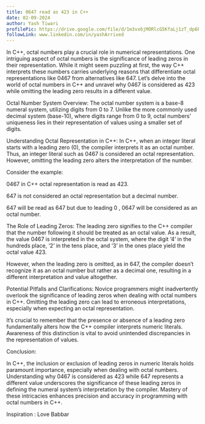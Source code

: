 ```yaml
---
title: 0647 read as 423 in C++
date: 02-09-2024
author: Yash Tiwari
profilePic: https://drive.google.com/file/d/1m3vx6jMORlcG5KfaLj1zT_dp6PInVNqs/view?usp=drive_link
followLink: www.linkedin.com/in/yashArrived
---
```

In C++, octal numbers play a crucial role in numerical representations. One intriguing aspect of octal numbers is the significance of leading zeros in their representation. While it might seem puzzling at first, the way C++ interprets these numbers carries underlying reasons that differentiate octal representations like 0467 from alternatives like 647. Let’s delve into the world of octal numbers in C++ and unravel why 0467 is considered as 423 while omitting the leading zero results in a different value.



Octal Number System Overview: The octal number system is a base-8 numeral system, utilizing digits from 0 to 7. Unlike the more commonly used decimal system (base-10), where digits range from 0 to 9, octal numbers’ uniqueness lies in their representation of values using a smaller set of digits.



Understanding Octal Representation in C++: In C++, when an integer literal starts with a leading zero (0), the compiler interprets it as an octal number. Thus, an integer literal such as 0467 is considered an octal representation. However, omitting the leading zero alters the interpretation of the number.



Consider the example:



0467 in C++ octal representation is read as 423.

647 is not considered an octal representation but a decimal number.

647 will be read as 647 but due to leading 0 , 0647 will be considered as an octal number.

The Role of Leading Zeros: The leading zero signifies to the C++ compiler that the number following it should be treated as an octal value. As a result, the value 0467 is interpreted in the octal system, where the digit ‘4’ in the hundreds place, ‘2’ in the tens place, and ‘3’ in the ones place yield the octal value 423.



However, when the leading zero is omitted, as in 647, the compiler doesn’t recognize it as an octal number but rather as a decimal one, resulting in a different interpretation and value altogether.



Potential Pitfalls and Clarifications: Novice programmers might inadvertently overlook the significance of leading zeros when dealing with octal numbers in C++. Omitting the leading zero can lead to erroneous interpretations, especially when expecting an octal representation.



It’s crucial to remember that the presence or absence of a leading zero fundamentally alters how the C++ compiler interprets numeric literals. Awareness of this distinction is vital to avoid unintended discrepancies in the representation of values.



Conclusion:



In C++, the inclusion or exclusion of leading zeros in numeric literals holds paramount importance, especially when dealing with octal numbers. Understanding why 0467 is considered as 423 while 647 represents a different value underscores the significance of these leading zeros in defining the numeral system’s interpretation by the compiler. Mastery of these intricacies enhances precision and accuracy in programming with octal numbers in C++.



Inspiration : Love Babbar
